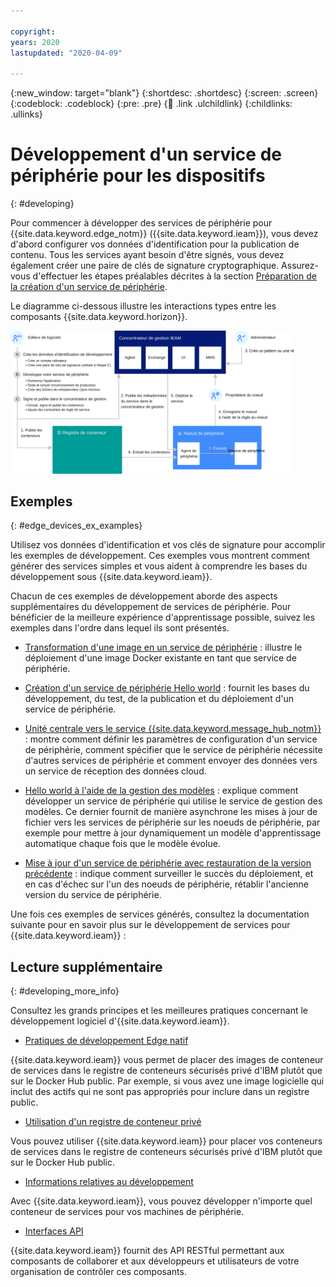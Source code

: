 ```yaml
---

copyright:
years: 2020
lastupdated: "2020-04-09"

---
```


{:new_window: target="blank"}
{:shortdesc: .shortdesc}
{:screen: .screen}
{:codeblock: .codeblock}
{:pre: .pre}
{:child: .link .ulchildlink}
{:childlinks: .ullinks}

# Développement d'un service de périphérie pour les dispositifs
{: #developing}

Pour commencer à développer des services de périphérie pour {{site.data.keyword.edge_notm}} ({{site.data.keyword.ieam}}), vous devez d'abord configurer vos données d'identification pour la publication de contenu. Tous les services ayant besoin d'être signés, vous devez également créer une paire de clés de signature cryptographique. Assurez-vous d'effectuer les étapes préalables décrites à la section [Préparation de la création d'un service de périphérie](service_containers.md).

Le diagramme ci-dessous illustre les interactions types entre les composants {{site.data.keyword.horizon}}.

<img src="../../images/edge/03a_Developing_edge_service_for_device.svg" width="90%" alt="Dispositifs de périphérie"> 

## Exemples
{: #edge_devices_ex_examples}

Utilisez vos données d'identification et vos clés de signature pour accomplir les exemples de développement. Ces exemples vous montrent comment générer des services simples et vous aident à comprendre les bases du développement sous {{site.data.keyword.ieam}}.

Chacun de ces exemples de développement aborde des aspects supplémentaires du développement de services de périphérie. Pour bénéficier de la meilleure expérience d'apprentissage possible, suivez les exemples dans l'ordre dans lequel ils sont présentés.

* [Transformation d'une image en un service de périphérie](transform_image.md) : illustre le déploiement d'une image Docker existante en tant que service de périphérie.

* [Création d'un service de périphérie Hello world](developingstart_example.md) : fournit les bases du développement, du test, de la publication et du déploiement d'un service de périphérie.

* [Unité centrale vers le service {{site.data.keyword.message_hub_notm}}](cpu_msg_example.md) : montre comment définir les paramètres de configuration d'un service de périphérie, comment spécifier que le service de périphérie nécessite d'autres services de périphérie et comment envoyer des données vers un service de réception des données cloud.

* [Hello world à l'aide de la gestion des modèles](model_management_system.md) : explique comment développer un service de périphérie qui utilise le service de gestion des modèles. Ce dernier fournit de manière asynchrone les mises à jour de fichier vers les services de périphérie sur les noeuds de périphérie, par exemple pour mettre à jour dynamiquement un modèle d'apprentissage automatique chaque fois que le modèle évolue.

* [Mise à jour d'un service de périphérie avec restauration de la version précédente](../using_edge_devices/service_rollbacks.md) : indique comment surveiller le succès du déploiement, et en cas d'échec sur l'un des noeuds de périphérie, rétablir l'ancienne version du service de périphérie.

Une fois ces exemples de services générés, consultez la documentation suivante pour en savoir plus sur le développement de services pour {{site.data.keyword.ieam}} :

## Lecture supplémentaire
{: #developing_more_info}

Consultez les grands principes et les meilleures pratiques concernant le développement logiciel d'{{site.data.keyword.ieam}}.

* [Pratiques de développement Edge natif](best_practices.md)

{{site.data.keyword.ieam}} vous permet de placer des images de conteneur de services dans le registre de conteneurs sécurisés privé d'IBM plutôt que sur le Docker Hub public. Par exemple, si vous avez une image logicielle qui inclut des actifs qui ne sont pas appropriés pour inclure dans un registre public.

* [Utilisation d'un registre de conteneur privé](container_registry.md)

Vous pouvez utiliser {{site.data.keyword.ieam}} pour placer vos conteneurs de services dans le registre de conteneurs sécurisés privé d'IBM plutôt que sur le Docker Hub public.

* [Informations relatives au développement](developing_details.md)

Avec {{site.data.keyword.ieam}}, vous pouvez développer n'importe quel conteneur de services pour vos machines de périphérie.

* [Interfaces API](../installing/edge_rest_apis.md)

{{site.data.keyword.ieam}} fournit des API RESTful permettant aux composants de collaborer et aux développeurs et utilisateurs de votre organisation de contrôler ces composants.
